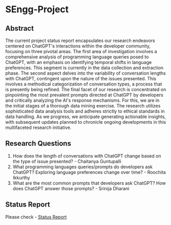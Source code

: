 # SEngg-Project

## Abstract
The current project status report encapsulates our research endeavors centered on ChatGPT's interactions within the developer community, focusing on three pivotal areas. The first area of investigation involves a comprehensive analysis of programming language queries posed to ChatGPT, with an emphasis on identifying temporal shifts in language preferences. This segment is currently in the data collection and extraction phase. The second aspect delves into the variability of conversation lengths with ChatGPT, contingent upon the nature of the issues presented. This involves a methodical categorization of conversation types, a process that is presently being refined. The final facet of our research is concentrated on pinpointing the most prevalent prompts directed at ChatGPT by developers and critically analyzing the AI's response mechanisms. For this, we are in the initial stages of a thorough data mining exercise. The research utilizes sophisticated data analysis tools and adheres strictly to ethical standards in data handling. As we progress, we anticipate generating actionable insights, with subsequent updates planned to chronicle ongoing developments in this multifaceted research initiative. 

## Research Questions
1. How does the length of conversations with ChatGPT change based on the type of issue presented? - Chaitanya Guntupalli
2. What programming languages queries/prompts do developers ask ChatGPT? Exploring language preferences change over time? - Roochita Ikkurthy
3. What are the most common prompts that developers ask ChatGPT? How does ChatGPT answer those prompts? - Srinija Dharani

## Status Report
Please check - [Status Report](https://github.com/srinijadharani/SEngg-Project/blob/main/Group22_Status%20Report.pdf)
